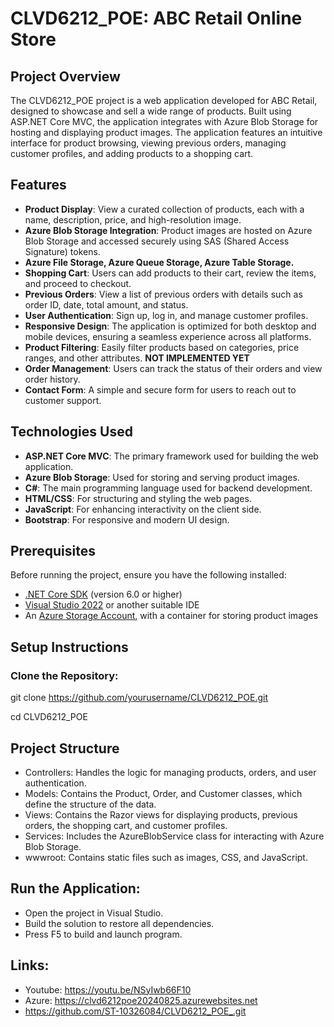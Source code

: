 # CLVD6212_POE: ABC Retail Online Store

## Project Overview
The CLVD6212_POE project is a web application developed for ABC Retail, designed to showcase and sell a wide range of products. Built using ASP.NET Core MVC, the application integrates with Azure Blob Storage for hosting and displaying product images. The application features an intuitive interface for product browsing, viewing previous orders, managing customer profiles, and adding products to a shopping cart.

## Features
- **Product Display**: View a curated collection of products, each with a name, description, price, and high-resolution image.
- **Azure Blob Storage Integration**: Product images are hosted on Azure Blob Storage and accessed securely using SAS (Shared Access Signature) tokens.
- **Azure File Storage, Azure Queue Storage, Azure Table Storage.**
- **Shopping Cart**: Users can add products to their cart, review the items, and proceed to checkout.
- **Previous Orders**: View a list of previous orders with details such as order ID, date, total amount, and status.
- **User Authentication**: Sign up, log in, and manage customer profiles.
- **Responsive Design**: The application is optimized for both desktop and mobile devices, ensuring a seamless experience across all platforms.
- **Product Filtering**: Easily filter products based on categories, price ranges, and other attributes. **NOT IMPLEMENTED YET**
- **Order Management**: Users can track the status of their orders and view order history.
- **Contact Form**: A simple and secure form for users to reach out to customer support.

## Technologies Used
- **ASP.NET Core MVC**: The primary framework used for building the web application.
- **Azure Blob Storage**: Used for storing and serving product images.
- **C#**: The main programming language used for backend development.
- **HTML/CSS**: For structuring and styling the web pages.
- **JavaScript**: For enhancing interactivity on the client side.
- **Bootstrap**: For responsive and modern UI design.

## Prerequisites
Before running the project, ensure you have the following installed:

- [.NET Core SDK](https://dotnet.microsoft.com/download) (version 6.0 or higher)
- [Visual Studio 2022](https://visualstudio.microsoft.com/vs/) or another suitable IDE
- An [Azure Storage Account](https://portal.azure.com/), with a container for storing product images

## Setup Instructions

### Clone the Repository:

git clone https://github.com/yourusername/CLVD6212_POE.git

cd CLVD6212_POE


## Project Structure
- Controllers: Handles the logic for managing products, orders, and user authentication.
- Models: Contains the Product, Order, and Customer classes, which define the structure of the data.
- Views: Contains the Razor views for displaying products, previous orders, the shopping cart, and customer profiles.
- Services: Includes the AzureBlobService class for interacting with Azure Blob Storage.
- wwwroot: Contains static files such as images, CSS, and JavaScript.

## Run the Application:
- Open the project in Visual Studio.
- Build the solution to restore all dependencies.
- Press F5 to build and launch program.


## Links:
- Youtube: https://youtu.be/NSyIwb66F10
- Azure: https://clvd6212poe20240825.azurewebsites.net
- https://github.com/ST-10326084/CLVD6212_POE_.git 

